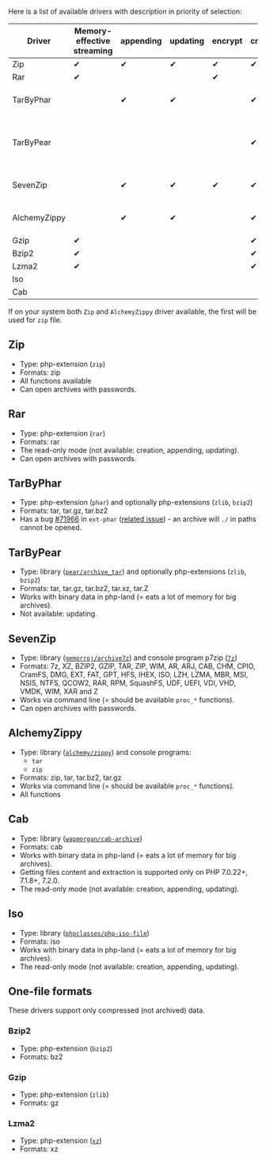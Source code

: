 Here is a list of available drivers with description in priority of selection:

| Driver       | Memory-effective streaming            | appending | updating | encrypt | creation | formats   |
|--------------|-------------------------------------- |-----------|----------|---------|----------|-----------|
| Zip          | ✔                                     | ✔         | ✔        | ✔    | ✔          | zip |
| Rar          | ✔                                     |           |          | ✔    |           | rar |
| TarByPhar    |                                       | ✔         | ✔        |     | ✔           | tar, tar-gz, tar-bz2 |
| TarByPear    |                                       |           |          |     | ✔          | tar, tar-gz, tar-bz2, tar-Z, tar-xz |
| SevenZip     |                                       | ✔         | ✔        | ✔    | ✔          | zip, rar, tar, iso, uefi, ... |
| AlchemyZippy |                                       | ✔         | ✔        |     | ✔          | zip, tar, tar-gz, tar-bz2 |
| Gzip         | ✔                                     |           |          |     | ✔            | gz |
| Bzip2        | ✔                                     |           |          |     | ✔            | bz2 |
| Lzma2        | ✔                                     |           |          |     | ✔            | xz |
| Iso          |                                       |           |          |     |            | iso |
| Cab          |                                       |           |          |     |            | cab |

If on your system both `Zip` and `AlchemyZippy` driver available, the first will be used for `zip` file.

## Zip
- Type: php-extension (`zip`)
- Formats: zip
- All functions available
- Can open archives with passwords.

## Rar
- Type: php-extension (`rar`)
- Formats: rar
- The read-only mode (not available: creation, appending, updating).
- Can open archives with passwords.

## TarByPhar
- Type: php-extension (`phar`) and optionally php-extensions (`zlib`, `bzip2`)
- Formats: tar, tar.gz, tar.bz2
- Has a bug [#71966](https://bugs.php.net/bug.php?id=71966&thanks=10) in `ext-phar` ([related issue](https://github.com/wapmorgan/UnifiedArchive/issues/12)) - an archive will `./` in paths cannot be opened.

## TarByPear
- Type: library ([`pear/archive_tar`](https://packagist.org/packages/pear/archive_tar)) and optionally php-extensions (`zlib`, `bzip2`)
- Formats: tar, tar.gz, tar.bz2, tar.xz, tar.Z
- Works with binary data in php-land (= eats a lot of memory for big archives).
- Not available: updating.

## SevenZip
- Type: library ([`gemorroj/archive7z`](https://packagist.org/packages/gemorroj/archive7z)) and console program p7zip ([`7z`](http://p7zip.sourceforge.net/))
- Formats: 7z, XZ, BZIP2, GZIP, TAR, ZIP, WIM, AR, ARJ, CAB, CHM, CPIO, CramFS, DMG, EXT, FAT, GPT, HFS, IHEX, ISO, LZH, LZMA, MBR, MSI, NSIS, NTFS, QCOW2, RAR, RPM, SquashFS, UDF, UEFI, VDI, VHD, VMDK, WIM, XAR and Z
- Works via command line (= should be available `proc_*` functions).
- Can open archives with passwords.

## AlchemyZippy
- Type: library ([`alchemy/zippy`](https://packagist.org/packages/alchemy/zippy)) and console programs:
    - `tar`
    - `zip`
- Formats: zip, tar, tar.bz2, tar.gz
- Works via command line (= should be available `proc_*` functions).
- All functions

## Cab
- Type: library ([`wapmorgan/cab-archive`](https://packagist.org/packages/wapmorgan/cab-archive))
- Formats: cab
- Works with binary data in php-land (= eats a lot of memory for big archives).
- Getting files content and extraction is supported only on PHP 7.0.22+, 7.1.8+, 7.2.0.
- The read-only mode (not available: creation, appending, updating).

## Iso
- Type: library ([`phpclasses/php-iso-file`](https://packagist.org/packages/phpclasses/php-iso-file))
- Formats: iso
- Works with binary data in php-land (= eats a lot of memory for big archives).
- The read-only mode (not available: creation, appending, updating).

## One-file formats
These drivers support only compressed (not archived) data.

### Bzip2
- Type: php-extension (`bzip2`)
- Formats: bz2

### Gzip
- Type: php-extension (`zlib`)
- Formats: gz

### Lzma2
- Type: php-extension ([`xz`](https://github.com/payden/php-xz))
- Formats: xz
